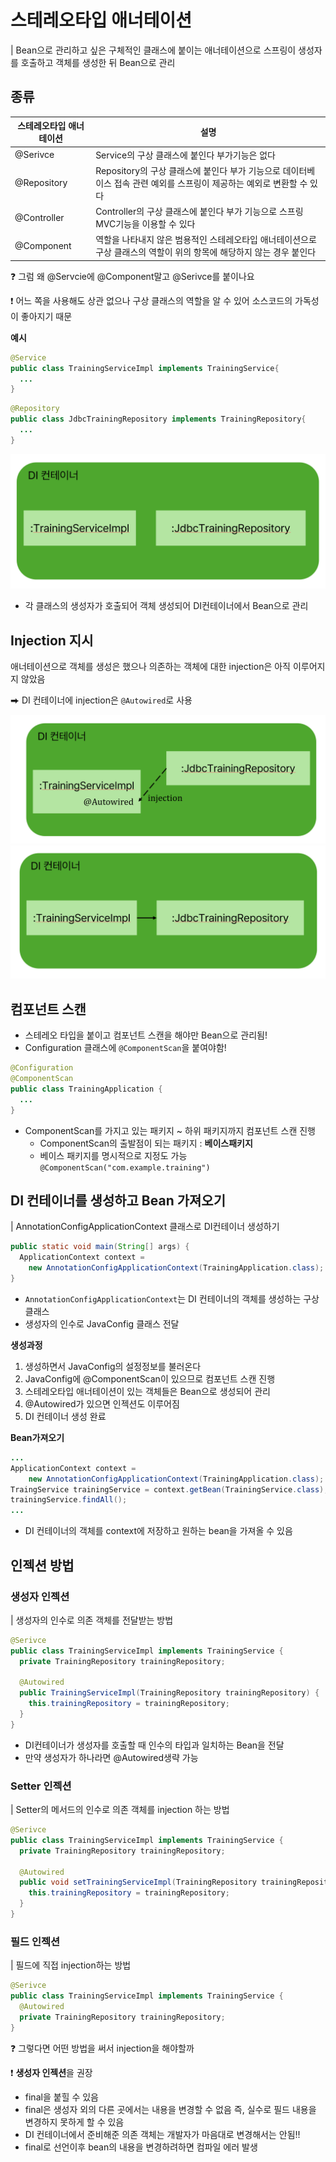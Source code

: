 # 스테레오타입 애너테이션
| Bean으로 관리하고 싶은 구체적인 클래스에 붙이는 애너테이션으로 스프링이 생성자를 호출하고 객체를 생성한 뒤 Bean으로 관리

## 종류
|스테레오타입 애너테이션|설명|
|--|--|
|@Serivce|Service의 구상 클래스에 붙인다 부가기능은 없다|
|@Repository|Repository의 구상 클래스에 붙인다 부가 기능으로 데이터베이스 접속 관련 예외를 스프링이 제공하는 예외로 변환할 수 있다|
|@Controller|Controller의 구상 클래스에 붙인다 부가 기능으로 스프링 MVC기능을 이용할 수 있다|
|@Component|역할을 나타내지 않은 범용적인 스테레오타입 애너테이션으로 구상 클래스의 역할이 위의 항목에 해당하지 않는 경우 붙인다|

❓ 그럼 왜 @Servcie에 @Component말고 @Serivce를 붙이나요 

❗ 어느 쪽을 사용해도 상관 없으나 구상 클래스의 역할을 알 수 있어 소스코드의 가독성이 좋아지기 때문

**예시**
```java
@Service
public class TrainingServiceImpl implements TrainingService{
  ...
}
```

```java
@Repository
public class JdbcTrainingRepository implements TrainingRepository{
  ...
}
```
![alt text](image-2.png)
- 각 클래스의 생성자가 호출되어 객체 생성되어 DI컨테이너에서 Bean으로 관리

## Injection 지시
애너테이션으로 객체를 생성은 했으나 의존하는 객체에 대한 injection은 아직 이루어지지 않았음

⮕ DI 컨테이너에 injection은 `@Autowired`로 사용

![alt text](image-1.png)
![alt text](image.png)

## 컴포넌트 스캔
- 스테레오 타입을 붙이고 컴포넌트 스캔을 해야만 Bean으로 관리됨!
- Configuration 클래스에 `@ComponentScan`을 붙여야함!
```java
@Configuration
@ComponentScan
public class TrainingApplication {
  ...
}
```
- ComponentScan를 가지고 있는 패키지 ~ 하위 패키지까지 컴포넌트 스캔 진행
  - ComponentScan의 출발점이 되는 패키지 : **베이스패키지**
  - 베이스 패키지를 명시적으로 지정도 가능 `@ComponentScan("com.example.training")`

## DI 컨테이너를 생성하고 Bean 가져오기
| AnnotationConfigApplicationContext 클래스로 DI컨테이너 생성하기

```java
public static void main(String[] args) {
  ApplicationContext context = 
    new AnnotationConfigApplicationContext(TrainingApplication.class);
}
```
- `AnnotationConfigApplicationContext`는 DI 컨테이너의 객체를 생성하는 구상클래스
- 생성자의 인수로 JavaConfig 클래스 전달

**생성과정**
1. 생성하면서 JavaConfig의 설정정보를 불러온다
2. JavaConfig에 @ComponentScan이 있으므로 컴포넌트 스캔 진행
3. 스테레오타입 애너테이션이 있는 객체들은 Bean으로 생성되어 관리
4. @Autowired가 있으면 인젝션도 이루어짐
5. DI 컨테이너 생성 완료

**Bean가져오기**
```java
...
ApplicationContext context = 
    new AnnotationConfigApplicationContext(TrainingApplication.class);
TraingService trainingService = context.getBean(TrainingService.class);
trainingService.findAll();
...
```
- DI 컨테이너의 객체를 context에 저장하고 원하는 bean을 가져올 수 있음

## 인젝션 방법
### 생성자 인젝션
| 생성자의 인수로 의존 객체를 전달받는 방법
```java
@Serivce
public class TrainingServiceImpl implements TrainingService {
  private TrainingRepository trainingRepository;

  @Autowired
  public TrainingServiceImpl(TrainingRepository trainingRepository) {
    this.trainingRepository = trainingRepository;
  }
}
```
- DI컨테이너가 생성자를 호출할 때 인수의 타입과 일치하는 Bean을 전달
- 만약 생성자가 하나라면 @Autowired생략 가능

### Setter 인젝션
| Setter의 메서드의 인수로 의존 객체를 injection 하는 방법
```java
@Serivce
public class TrainingServiceImpl implements TrainingService {
  private TrainingRepository trainingRepository;

  @Autowired
  public void setTrainingServiceImpl(TrainingRepository trainingRepository) {
    this.trainingRepository = trainingRepository;
  }
}
```
### 필드 인젝션 
| 필드에 직접 injection하는 방법
```java
@Serivce
public class TrainingServiceImpl implements TrainingService {
  @Autowired
  private TrainingRepository trainingRepository;
}
```

❓ 그렇다면 어떤 방법을 써서 injection을 해야할까

❗ **생성자 인젝션**을 권장

- final을 붙힐 수 있음
- final은 생성자 외의 다른 곳에서는 내용을 변경할 수 없음 즉, 실수로 필드 내용을 변경하지 못하게 할 수 있음
- DI 컨테이너에서 준비해준 의존 객체는 개발자가 마음대로 변경해서는 안됨!!
- final로 선언이후 bean의 내용을 변경하려하면 컴파일 에러 발생

